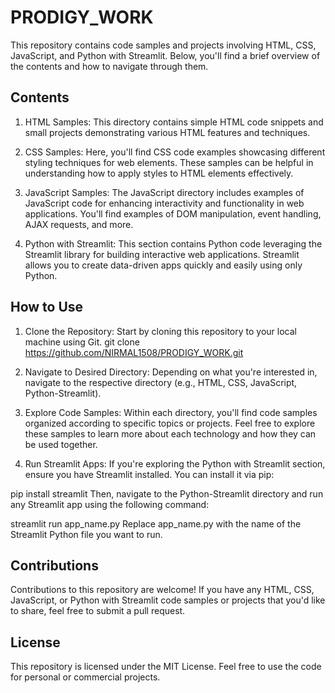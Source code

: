 # PRODIGY_WORK
This repository contains code samples and projects involving HTML, CSS, JavaScript, and Python with Streamlit. Below, you'll find a brief overview of the contents and how to navigate through them.

## Contents
1. HTML Samples: This directory contains simple HTML code snippets and small projects demonstrating various HTML features and techniques.

2. CSS Samples: Here, you'll find CSS code examples showcasing different styling techniques for web elements. These samples can be helpful in understanding how to apply styles to HTML elements effectively.

3. JavaScript Samples: The JavaScript directory includes examples of JavaScript code for enhancing interactivity and functionality in web applications. You'll find examples of DOM manipulation, event handling, AJAX requests, and more.

4. Python with Streamlit: This section contains Python code leveraging the Streamlit library for building interactive web applications. Streamlit allows you to create data-driven apps quickly and easily using only Python.

## How to Use
1. Clone the Repository: Start by cloning this repository to your local machine using Git.
git clone https://github.com/NIRMAL1508/PRODIGY_WORK.git

2. Navigate to Desired Directory: Depending on what you're interested in, navigate to the respective directory (e.g., HTML, CSS, JavaScript, Python-Streamlit).

3. Explore Code Samples: Within each directory, you'll find code samples organized according to specific topics or projects. Feel free to explore these samples to learn more about each technology and how they can be used together.

4. Run Streamlit Apps: If you're exploring the Python with Streamlit section, ensure you have Streamlit installed. You can install it via pip:

pip install streamlit
Then, navigate to the Python-Streamlit directory and run any Streamlit app using the following command:


streamlit run app_name.py
Replace app_name.py with the name of the Streamlit Python file you want to run.

## Contributions
Contributions to this repository are welcome! If you have any HTML, CSS, JavaScript, or Python with Streamlit code samples or projects that you'd like to share, feel free to submit a pull request.

## License
This repository is licensed under the MIT License. Feel free to use the code for personal or commercial projects.





